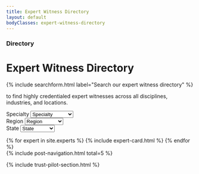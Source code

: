 ```yaml
---
title: Expert Witness Directory
layout: default
bodyClasses: expert-witness-directory
---
```


<div class="page-header centered">
    <div class="site-wrapper">
        <div class="header-text">
            <h3 class="subtitle">Directory</h3>
            <h1 class="title">Expert Witness Directory</h1>
            {% include searchform.html label="Search our expert witness directory" %}
            <p>to find highly credentialed expert witnesses across all disciplines, industries, and locations.</p>
        </div>
    </div>
</div>

<div class="section">
    <div class="site-wrapper">
        <form action="#" id="filters" class="filters -outlined grid spaced">
            <div class="filter col-md-1-2 col-lg-1-3">                
                <div class="select-wrap">
                    <label for="specialty">Specialty</label>
                    <select name="specialty" id="specialty">
                        <option value="null">Specialty</option>
                        <option value="specialtyOne">Specialty One</option>
                        <option value="specialtyTwo">Specialty Two</option>
                        <option value="specialtyThree">Specialty Three</option>
                    </select>
                </div>
            </div>
            <div class="filter col-md-1-2 col-lg-1-3">                
                <div class="select-wrap">
                    <label for="region">Region</label>
                    <select name="region" id="region">
                        <option value="null">Region</option>
                        <option value="regionOne">Region One</option>
                        <option value="regionTwo">Region Two</option>
                        <option value="regionThree">Region Three</option>
                    </select>
                </div>
            </div>
            <div class="filter col-md-1-2 col-lg-1-3">                
                <div class="select-wrap">
                    <label for="state">State</label>
                    <select name="state" id="state">
                        <option value="null">State</option>
                        <option value="stateOne">State One</option>
                        <option value="stateTwo">State Two</option>
                        <option value="stateThree">State Three</option>
                    </select>
                </div>
            </div>
        </form>
    </div>
</div>

<div class="section padded-top-lg">
    <div class="site-wrapper">
        <div class="card-grid">
            {% for expert in site.experts %}
                {% include expert-card.html %}
            {% endfor %}
        </div>
        {% include post-navigation.html total=5 %}
    </div>
</div>

{% include trust-pilot-section.html %}
